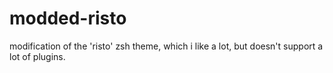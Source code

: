 # modded-risto
modification of the 'risto' zsh theme, which i like a lot, but doesn't support a lot of plugins.
